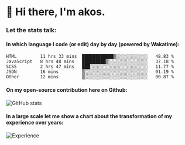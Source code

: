 # 👋 Hi there, I'm akos. 


### Let the stats talk:


#### In which language I code (or edit) day by day (powered by Wakatime): 

<!--START_SECTION:waka-->

```text
HTML         11 hrs 33 mins  ████████████▒░░░░░░░░░░░░   48.83 %
JavaScript   8 hrs 48 mins   █████████▒░░░░░░░░░░░░░░░   37.18 %
SCSS         2 hrs 47 mins   ███░░░░░░░░░░░░░░░░░░░░░░   11.77 %
JSON         16 mins         ▒░░░░░░░░░░░░░░░░░░░░░░░░   01.19 %
Other        12 mins         ▒░░░░░░░░░░░░░░░░░░░░░░░░   00.87 %
```

<!--END_SECTION:waka-->

#### On my open-source contribution here on Github:
 
![GitHub stats](https://github-readme-stats.vercel.app/api?username=akosbalasko)

#### In a large scale let me show a chart about the transformation of my experience over years:   

![Experience](https://cr-skills-chart-widget.azurewebsites.net/api/api?username=akosbalasko)
